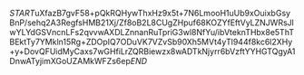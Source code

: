$START$uXfazB7gvF58+pQkRQHywThxHz9x5t+7N6LmooH1uUb9xOuixbGsyBnP/sehq2A3RegfsHMB21Xj/Zf8oB2L8CUgZHpuf68KOZYfEftVyLZNJWRsJlwYLYdGSVncnLFs2qvvwAXDLZnnanRuTpriG3wl8NfYu/ibVteknTHbx8e5ThTBEktTy7YMkln15Rg+ZDOpIQ7ODuVK7VZvSb90Xh5MVt4yTl944f8kc6l2XHy+y+DovQFUidMyCaxs7wGHfiLrZQRBiewzx8wADTkNjyrr6bVzftYYHGTQgyA1DnwATyjimXGoUZAMkWFZs6ep$END$